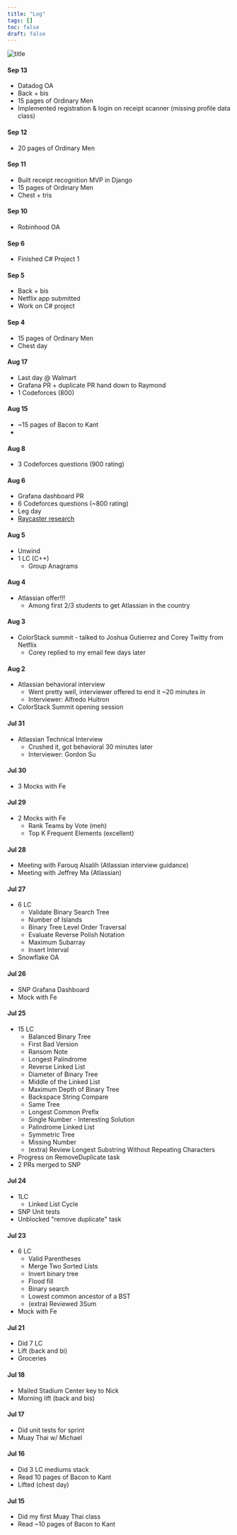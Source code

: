 ```yaml
---
title: "Log"
tags: []
toc: false
draft: false
---
```


![title](/images/WhatDidYouGetDoneThisWeek.jpeg)

#### Sep 13
- Datadog OA
- Back + bis
- 15 pages of Ordinary Men
- Implemented registration & login on receipt scanner (missing profile data class)

#### Sep 12
- 20 pages of Ordinary Men

#### Sep 11
- Built receipt recognition MVP in Django
- 15 pages of Ordinary Men
- Chest + tris

#### Sep 10
- Robinhood OA

#### Sep 6
- Finished C# Project 1

#### Sep 5
- Back + bis
- Netflix app submitted
- Work on C# project

#### Sep 4
- 15 pages of Ordinary Men
- Chest day

#### Aug 17
- Last day @ Walmart
- Grafana PR + duplicate PR hand down to Raymond
- 1 Codeforces (800)

#### Aug 15
- ~15 pages of Bacon to Kant
- 

#### Aug 8
- 3 Codeforces questions (900 rating)

#### Aug 6
- Grafana dashboard PR
- 6 Codeforces questions (~800 rating)
- Leg day
- [Raycaster research](https://lodev.org/cgtutor/raycasting.html)

#### Aug 5
- Unwind
- 1 LC (C++)
    - Group Anagrams 

#### Aug 4
- Atlassian offer!!!
    - Among first 2/3 students to get Atlassian in the country

#### Aug 3
- ColorStack summit - talked to Joshua Gutierrez and Corey Twitty from Netflix
    - Corey replied to my email few days later

#### Aug 2
- Atlassian behavioral interview
    - Went pretty well, interviewer offered to end it ~20 minutes in
    - Interviewer: Alfredo Huitron
- ColorStack Summit opening session

#### Jul 31
- Atlassian Technical Interview
    - Crushed it, got behavioral 30 minutes later
    - Interviewer: Gordon Su

#### Jul 30 
- 3 Mocks with Fe

#### Jul 29
- 2 Mocks with Fe
    - Rank Teams by Vote (meh)
    - Top K Frequent Elements (excellent)

#### Jul 28
- Meeting with Farouq Alsalih (Atlassian interview guidance)
- Meeting with Jeffrey Ma (Atlassian)

#### Jul 27
- 6 LC
    - Validate Binary Search Tree
    - Number of Islands
    - Binary Tree Level Order Traversal
    - Evaluate Reverse Polish Notation
    - Maximum Subarray
    - Insert Interval
- Snowflake OA

#### Jul 26
- SNP Grafana Dashboard
- Mock with Fe

#### Jul 25
- 15 LC
    - Balanced Binary Tree
    - First Bad Version
    - Ransom Note
    - Longest Palindrome
    - Reverse Linked List
    - Diameter of Binary Tree
    - Middle of the Linked List
    - Maximum Depth of Binary Tree
    - Backspace String Compare
    - Same Tree
    - Longest Common Prefix
    - Single Number - Interesting Solution
    - Palindrome Linked List
    - Symmetric Tree
    - Missing Number
    - (extra) Review Longest Substring Without Repeating Characters
- Progress on RemoveDuplicate task
- 2 PRs merged to SNP

#### Jul 24
- 1LC
    - Linked List Cycle
- SNP Unit tests
- Unblocked "remove duplicate" task

#### Jul 23
- 6 LC
    - Valid Parentheses
    - Merge Two Sorted Lists
    - Invert binary tree
    - Flood fill
    - Binary search
    - Lowest common ancestor of a BST
    - (extra) Reviewed 3Sum
- Mock with Fe

#### Jul 21
- Did 7 LC
- Lift (back and bi)
- Groceries

#### Jul 18
- Mailed Stadium Center key to Nick
- Morning lift (back and bis)

#### Jul 17
- Did unit tests for sprint
- Muay Thai w/ Michael

#### Jul 16
- Did 3 LC mediums stack
- Read 10 pages of Bacon to Kant
- Lifted (chest day)

#### Jul 15
- Did my first Muay Thai class
- Read ~10 pages of Bacon to Kant 
